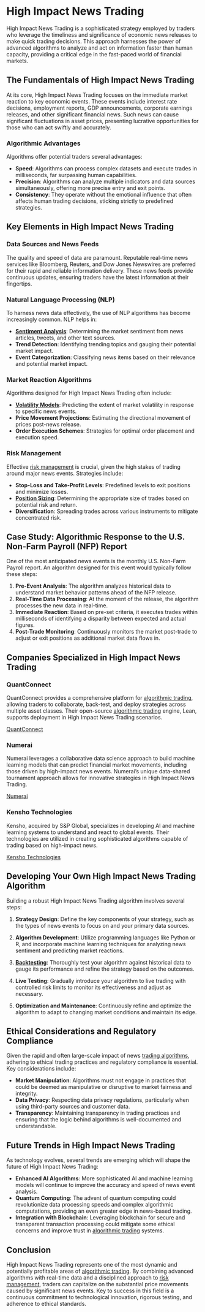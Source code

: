 # High Impact News Trading

High Impact News Trading is a sophisticated strategy employed by traders who leverage the timeliness and significance of economic news releases to make quick trading decisions. This approach harnesses the power of advanced algorithms to analyze and act on information faster than human capacity, providing a critical edge in the fast-paced world of financial markets.

## The Fundamentals of High Impact News Trading

At its core, High Impact News Trading focuses on the immediate market reaction to key economic events. These events include interest rate decisions, employment reports, GDP announcements, corporate earnings releases, and other significant financial news. Such news can cause significant fluctuations in asset prices, presenting lucrative opportunities for those who can act swiftly and accurately.

### Algorithmic Advantages

Algorithms offer potential traders several advantages:
- **Speed**: Algorithms can process complex datasets and execute trades in milliseconds, far surpassing human capabilities.
- **Precision**: Algorithms can analyze multiple indicators and data sources simultaneously, offering more precise entry and exit points.
- **Consistency**: They operate without the emotional influence that often affects human trading decisions, sticking strictly to predefined strategies.

## Key Elements in High Impact News Trading

### Data Sources and News Feeds

The quality and speed of data are paramount. Reputable real-time news services like Bloomberg, Reuters, and Dow Jones Newswires are preferred for their rapid and reliable information delivery. These news feeds provide continuous updates, ensuring traders have the latest information at their fingertips.

### Natural Language Processing (NLP)

To harness news data effectively, the use of NLP algorithms has become increasingly common. NLP helps in:
- **[Sentiment Analysis](../s/sentiment_analysis.md)**: Determining the market sentiment from news articles, tweets, and other text sources.
- **Trend Detection**: Identifying trending topics and gauging their potential market impact.
- **Event Categorization**: Classifying news items based on their relevance and potential market impact.

### Market Reaction Algorithms

Algorithms designed for High Impact News Trading often include:
- **[Volatility Models](../v/volatility_models.md)**: Predicting the extent of market volatility in response to specific news events.
- **Price Movement Projections**: Estimating the directional movement of prices post-news release.
- **Order Execution Schemes**: Strategies for optimal order placement and execution speed.

### Risk Management

Effective [risk management](../r/risk_management.md) is crucial, given the high stakes of trading around major news events. Strategies include:
- **Stop-Loss and Take-Profit Levels**: Predefined levels to exit positions and minimize losses.
- **[Position Sizing](../p/position_sizing.md)**: Determining the appropriate size of trades based on potential risk and return.
- **Diversification**: Spreading trades across various instruments to mitigate concentrated risk.

## Case Study: Algorithmic Response to the U.S. Non-Farm Payroll (NFP) Report

One of the most anticipated news events is the monthly U.S. Non-Farm Payroll report. An algorithm designed for this event would typically follow these steps:

1. **Pre-Event Analysis**: The algorithm analyzes historical data to understand market behavior patterns ahead of the NFP release.
2. **Real-Time Data Processing**: At the moment of the release, the algorithm processes the new data in real-time.
3. **Immediate Reaction**: Based on pre-set criteria, it executes trades within milliseconds of identifying a disparity between expected and actual figures.
4. **Post-Trade Monitoring**: Continuously monitors the market post-trade to adjust or exit positions as additional market data flows in.

## Companies Specialized in High Impact News Trading

### QuantConnect
QuantConnect provides a comprehensive platform for [algorithmic trading](../a/algorithmic_trading.md), allowing traders to collaborate, back-test, and deploy strategies across multiple asset classes. Their open-source [algorithmic trading](../a/algorithmic_trading.md) engine, Lean, supports deployment in High Impact News Trading scenarios.

[QuantConnect](https://www.quantconnect.com/)

### Numerai
Numerai leverages a collaborative data science approach to build machine learning models that can predict financial market movements, including those driven by high-impact news events. Numerai’s unique data-shared tournament approach allows for innovative strategies in High Impact News Trading.

[Numerai](https://numer.ai/)

### Kensho Technologies
Kensho, acquired by S&P Global, specializes in developing AI and machine learning systems to understand and react to global events. Their technologies are utilized in creating sophisticated algorithms capable of trading based on high-impact news.

[Kensho Technologies](https://www.kensho.com/)

## Developing Your Own High Impact News Trading Algorithm

Building a robust High Impact News Trading algorithm involves several steps:

1. **Strategy Design**: Define the key components of your strategy, such as the types of news events to focus on and your primary data sources.
 
2. **Algorithm Development**: Utilize programming languages like Python or R, and incorporate machine learning techniques for analyzing news sentiment and predicting market reactions.

3. **[Backtesting](../b/backtesting.md)**: Thoroughly test your algorithm against historical data to gauge its performance and refine the strategy based on the outcomes.

4. **Live Testing**: Gradually introduce your algorithm to live trading with controlled risk limits to monitor its effectiveness and adjust as necessary.

5. **Optimization and Maintenance**: Continuously refine and optimize the algorithm to adapt to changing market conditions and maintain its edge.

## Ethical Considerations and Regulatory Compliance

Given the rapid and often large-scale impact of news [trading algorithms](../t/trading_algorithms.md), adhering to ethical trading practices and regulatory compliance is essential. Key considerations include:

- **Market Manipulation**: Algorithms must not engage in practices that could be deemed as manipulative or disruptive to market fairness and integrity.
- **Data Privacy**: Respecting data privacy regulations, particularly when using third-party sources and customer data.
- **Transparency**: Maintaining transparency in trading practices and ensuring that the logic behind algorithms is well-documented and understandable.

## Future Trends in High Impact News Trading

As technology evolves, several trends are emerging which will shape the future of High Impact News Trading:

- **Enhanced AI Algorithms**: More sophisticated AI and machine learning models will continue to improve the accuracy and speed of news event analysis.
- **Quantum Computing**: The advent of quantum computing could revolutionize data processing speeds and complex algorithmic computations, providing an even greater edge in news-based trading.
- **Integration with Blockchain**: Leveraging blockchain for secure and transparent transaction processing could mitigate some ethical concerns and improve trust in [algorithmic trading](../a/algorithmic_trading.md) systems.

## Conclusion

High Impact News Trading represents one of the most dynamic and potentially profitable areas of [algorithmic trading](../a/algorithmic_trading.md). By combining advanced algorithms with real-time data and a disciplined approach to [risk management](../r/risk_management.md), traders can capitalize on the substantial price movements caused by significant news events. Key to success in this field is a continuous commitment to technological innovation, rigorous testing, and adherence to ethical standards.